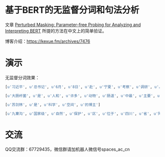 # 基于BERT的无监督分词和句法分析

文章 [Perturbed Masking: Parameter-free Probing for Analyzing and Interpreting BERT](https://arxiv.org/abs/2004.14786) 所提的方法在中文上的简单验证。

博客介绍：https://kexue.fm/archives/7476

# 演示

无监督分词效果：
```python
[u'习近平', u'总书记', u'6月', u'8日', u'赴', u'宁夏', u'考察', u'调研', u'。', u'当天', u'下午', u'，他先后', u'来到', u'吴忠', u'市', u'红寺堡镇', u'弘德', u'村', u'、黄河', u'吴忠', u'市城区段、', u'金星', u'镇金花园', u'社区', u'，', u'了解', u'当地', u'推进', u'脱贫', u'攻坚', u'、', u'加强', u'黄河流域', u'生态', u'保护', u'、', u'促进', u'民族团结', u'等', u'情况', u'。']

[u'大肠杆菌', u'是', u'人和', u'许多', u'动物', u'肠道', u'中最', u'主要', u'且数量', u'最多', u'的', u'一种', u'细菌']

[u'苏剑林', u'是', u'科学', u'空间', u'的博主']

[u'九寨沟', u'国家级', u'自然', u'保护', u'区', u'位于', u'四川', u'省', u'阿坝藏族羌族', u'自治', u'州', u'南坪县境内', u'，', u'距离', u'成都市400多公里', u'，', u'是', u'一条', u'纵深', u'40余公里', u'的山沟谷', u'地']
```

# 交流
QQ交流群：67729435，微信群请加机器人微信号spaces_ac_cn
